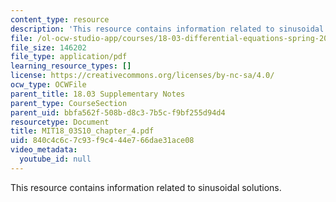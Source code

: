 ```yaml
---
content_type: resource
description: 'This resource contains information related to sinusoidal solutions. '
file: /ol-ocw-studio-app/courses/18-03-differential-equations-spring-2010/840c4c6c7c93f9c444e766dae31ace08_MIT18_03S10_chapter_4.pdf
file_size: 146202
file_type: application/pdf
learning_resource_types: []
license: https://creativecommons.org/licenses/by-nc-sa/4.0/
ocw_type: OCWFile
parent_title: 18.03 Supplementary Notes
parent_type: CourseSection
parent_uid: bbfa562f-508b-d8c3-7b5c-f9bf255d94d4
resourcetype: Document
title: MIT18_03S10_chapter_4.pdf
uid: 840c4c6c-7c93-f9c4-44e7-66dae31ace08
video_metadata:
  youtube_id: null
---
```

This resource contains information related to sinusoidal solutions. 
